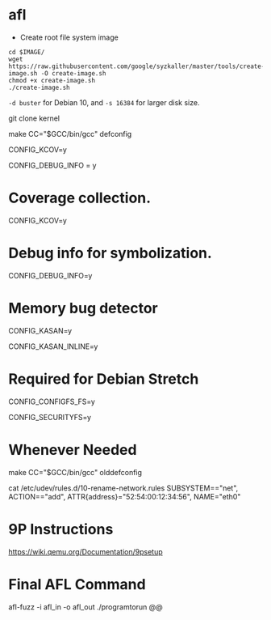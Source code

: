 # afl

* Create root file system image
```
cd $IMAGE/
wget https://raw.githubusercontent.com/google/syzkaller/master/tools/create-image.sh -O create-image.sh
chmod +x create-image.sh
./create-image.sh
```

`-d buster` for Debian 10, and `-s 16384` for larger disk size.


git clone kernel

make CC="$GCC/bin/gcc" defconfig

CONFIG_KCOV=y

CONFIG_DEBUG_INFO = y

# Coverage collection.

CONFIG_KCOV=y


# Debug info for symbolization.

CONFIG_DEBUG_INFO=y

# Memory bug detector

CONFIG_KASAN=y

CONFIG_KASAN_INLINE=y


# Required for Debian Stretch

CONFIG_CONFIGFS_FS=y

CONFIG_SECURITYFS=y

# Whenever Needed

make CC="$GCC/bin/gcc" olddefconfig

cat /etc/udev/rules.d/10-rename-network.rules
SUBSYSTEM=="net", ACTION=="add", ATTR{address}="52:54:00:12:34:56", NAME="eth0"

# 9P Instructions
https://wiki.qemu.org/Documentation/9psetup


# Final AFL Command
afl-fuzz -i afl_in -o afl_out ./programtorun @@
